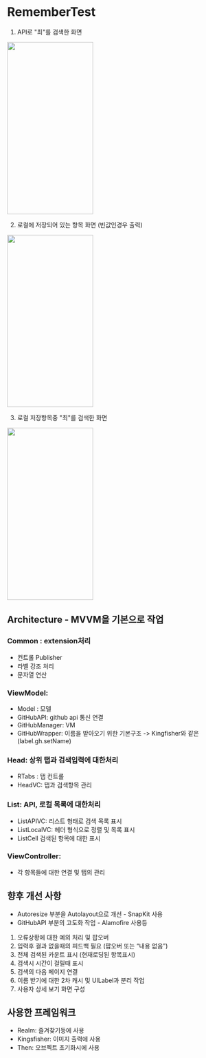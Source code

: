 # RememberTest

1. API로 "최"를 검색한 화면
<img src="https://user-images.githubusercontent.com/84484505/193732363-614337df-9edb-43c5-b64a-69f3fa7d5aa4.png" width="200" height="400"/>

2. 로컬에 저장되어 있는 항목 화면 (빈값인경우 출력)
<img src="https://user-images.githubusercontent.com/84484505/193732369-85d4addf-81ce-449e-a131-53efbd5c9878.png" width="200" height="400"/>

3. 로컬 저장항목중 "최"를 검색한 화면
<img src="https://user-images.githubusercontent.com/84484505/193732376-72c41e0c-bf0f-43c0-a331-55dc112278a5.png" width="200" height="400"/>

## Architecture - MVVM을 기본으로 작업

### Common : extension처리
- 컨트롤 Publisher
- 라벨 강조 처리
- 문자열 연산

### ViewModel: 
- Model : 모델 
- GitHubAPI: github api 통신 연결
- GitHubManager: VM
- GitHubWrapper: 이름을 받아오기 위한 기본구조 -> Kingfisher와 같은 (label.gh.setName)

### Head: 상위 탭과 검색입력에 대한처리
- RTabs : 탭 컨트롤 
- HeadVC: 탭과 검색항목 관리

### List: API, 로컬 목록에 대한처리
- ListAPIVC: 리스트 형태로 검색 목록 표시
- ListLocalVC: 헤더 형식으로 정렬 및 목록 표시
- ListCell 검색된 항목에 대한 표시

### ViewController:
- 각 항목들에 대한 연결 및 탭의 관리

## 향후 개선 사항 
- Autoresize 부분을 Autolayout으로 개선 - SnapKit 사용
- GitHubAPI 부분의 고도화 작업 - Alamofire 사용등
1. 오류상황에 대한 예외 처리 및 팝오버
2. 입력후 결과 없을때의 피드백 필요 (팝오버 또는 “내용 없음”)
3. 전체 검색된 카운트 표시 (현재로딩된 항목표시)
4. 검색시 시간이 걸릴때 표시 
5. 검색의 다음 페이지 연결
6. 이름  받기에 대한 2차 캐시 및 UILabel과 분리 작업
7. 사용자 상세 보기 화면 구성

## 사용한 프레임워크
- Realm: 즐겨찾기등에 사용
- Kingsfisher: 이미지 출력에 사용
- Then: 오브젝트 초기화시에 사용
